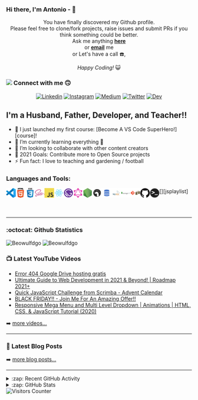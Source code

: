 ### Hi there, I'm Antonio - 👋

<div align="center">
<p>You have finally discovered my Github profile. <br>
Please feel free to clone/fork projects, raise issues and submit PRs if you think something could be better. <br>
Ask me anything <a href="https://github.com/Beowulfdgo/Beowulfdgo/issues/new"><b>here</b></a><br>
or <a href="mailto:antonioflores30@hotmail.com"><b>email</b></a> me <br>
or Let's have a call <g-emoji class="g-emoji" alias="phone" fallback-src="https://github.githubassets.com/images/icons/emoji/unicode/260e.png">☎️</g-emoji>,
<p><i>Happy Coding!</i> <g-emoji class="g-emoji" alias="smiley_cat" fallback-src="https://github.githubassets.com/images/icons/emoji/unicode/1f63a.png">😺</g-emoji></p>
</div>



### <img src="https://media.giphy.com/media/LnQjpWaON8nhr21vNW/giphy.gif" height="32"></img> Connect with me 🙃
<div align="center">
<a href="https://www.linkedin.com/in/jos%C3%A9-antonio-flores-154b8938/" target="blank"><img align="center" src="https://img.shields.io/badge/linkedin-%230077B5.svg?&style=for-the-badge&logo=linkedin&logoColor=white" alt="Linkedin" /></a>
<a href="https://www.instagram.com/beowulfdgo/" target="_blank"><img align="center" src="https://img.shields.io/badge/Instagram-%23E4405F.svg?&style=for-the-badge&logo=instagram&logoColor=white" alt="Instagram"></a>
<a href="https://medium.com/@antonioflores30" target="blank"><img align="center" src="https://img.shields.io/badge/medium-%2312100E.svg?&style=for-the-badge&logo=medium&logoColor=white" alt="Medium" /></a>
<a href="https://twitter.com/Beowulfdgo" target="blank"><img align="center" src="https://img.shields.io/badge/twitter-%230077B5.svg?&style=for-the-badge&logo=twitter&logoColor=white" alt="Twitter" /></a>
<a href="https://dev.to/beowulfdgo" target="blank"><img align="center" src="https://img.shields.io/badge/dev.to-0A0A0A?style=for-the-badge&logo=dev.to&logoColor=white" alt="Dev" /></a>
</div>


## I'm a Husband, Father, Developer, and Teacher!!

- 🔭 I just launched my first course: [Become A VS Code SuperHero!][course]!
- 🌱 I’m currently learning everything 🤣
- 👯 I’m looking to collaborate with other content creators
- 🥅 2021 Goals: Contribute more to Open Source projects
- ⚡ Fun fact: I love to teaching and gardening / football


### Languages and Tools:      

[<img align="left" alt="Visual Studio Code" width="26px" src="https://raw.githubusercontent.com/github/explore/80688e429a7d4ef2fca1e82350fe8e3517d3494d/topics/visual-studio-code/visual-studio-code.png" />][webdevplaylist]
[<img align="left" alt="HTML5" width="26px" src="https://raw.githubusercontent.com/github/explore/80688e429a7d4ef2fca1e82350fe8e3517d3494d/topics/html/html.png" />][webdevplaylist]
[<img align="left" alt="CSS3" width="26px" src="https://raw.githubusercontent.com/github/explore/80688e429a7d4ef2fca1e82350fe8e3517d3494d/topics/css/css.png" />][cssplaylist]
[<img align="left" alt="Sass" width="26px" src="https://raw.githubusercontent.com/github/explore/80688e429a7d4ef2fca1e82350fe8e3517d3494d/topics/sass/sass.png" />][cssplaylist]
[<img align="left" alt="JavaScript" width="26px" src="https://raw.githubusercontent.com/github/explore/80688e429a7d4ef2fca1e82350fe8e3517d3494d/topics/javascript/javascript.png" />][jsplaylist]
[<img align="left" alt="React" width="26px" src="https://raw.githubusercontent.com/github/explore/80688e429a7d4ef2fca1e82350fe8e3517d3494d/topics/react/react.png" />][reactplaylist]
[<img align="left" alt="Gatsby" width="26px" src="https://raw.githubusercontent.com/github/explore/e94815998e4e0713912fed477a1f346ec04c3da2/topics/gatsby/gatsby.png" />][webdevplaylist]
[<img align="left" alt="GraphQL" width="26px" src="https://raw.githubusercontent.com/github/explore/80688e429a7d4ef2fca1e82350fe8e3517d3494d/topics/graphql/graphql.png" />][webdevplaylist]
[<img align="left" alt="Node.js" width="26px" src="https://raw.githubusercontent.com/github/explore/80688e429a7d4ef2fca1e82350fe8e3517d3494d/topics/nodejs/nodejs.png" />][webdevplaylist]
[<img align="left" alt="Deno" width="26px" src="https://raw.githubusercontent.com/github/explore/361e2821e2dea67711cde99c9c40ed357061cf27/topics/deno/deno.png" />][webdevplaylist]
[<img align="left" alt="SQL" width="26px" src="https://raw.githubusercontent.com/github/explore/80688e429a7d4ef2fca1e82350fe8e3517d3494d/topics/sql/sql.png" />][webdevplaylist]
[<img align="left" alt="MySQL" width="26px" src="https://raw.githubusercontent.com/github/explore/80688e429a7d4ef2fca1e82350fe8e3517d3494d/topics/mysql/mysql.png" />][webdevplaylist]
[<img align="left" alt="MongoDB" width="26px" src="https://raw.githubusercontent.com/github/explore/80688e429a7d4ef2fca1e82350fe8e3517d3494d/topics/mongodb/mongodb.png" />][webdevplaylist]
[<img align="left" alt="Git" width="26px" src="https://raw.githubusercontent.com/github/explore/80688e429a7d4ef2fca1e82350fe8e3517d3494d/topics/git/git.png" />][webdevplaylist]
[<img align="left" alt="GitHub" width="26px" src="https://raw.githubusercontent.com/github/explore/78df643247d429f6cc873026c0622819ad797942/topics/github/github.png" />][webdevplaylist]
[<img align="left" alt="Terminal" width="26px" src="https://raw.githubusercontent.com/github/explore/80688e429a7d4ef2fca1e82350fe8e3517d3494d/topics/terminal/terminal.png" />][webdevplaylist]

<br />
<br />

---

### :octocat: Github Statistics
<p align="left">
<img  src="https://github-readme-stats.vercel.app/api?username=Beowulfdgo&include_all_commits=true&count_private=true&show_icons=true&theme=tokyonight&exclude_repo=neural-network-bike,docker-samples-by-lang&line_height=20&title_color=7A7ADB&icon_color=2234AE&text_color=D3D3D3&bg_color=0,000000,130F40" alt="Beowulfdgo" width="480" height="180" />
<img  src="https://github-readme-stats.vercel.app/api/top-langs/?username=Beowulfdgo&include_all_commits=true&count_private=true&show_icons=true&hide_border=true&layout=compact&langs_count=8&theme=tokyonight&exclude_repo=neural-network-bike,docker-samples-by-lang&line_height=20&title_color=7A7ADB&icon_color=2234AE&text_color=D3D3D3&bg_color=0,000000,130F40" alt="Beowulfdgo"/>
</p>

### 📺 Latest YouTube Videos

<!-- YOUTUBE:START -->
- [Error 404 Google Drive hosting gratis](https://youtu.be/bV1CTJjwP_g)
- [Ultimate Guide to Web Development in 2021 & Beyond! | Roadmap 2021+](https://www.youtube.com/watch?v=7k7ETzqOxn8)
- [Quick JavaScript Challenge from Scrimba - Advent Calendar](https://www.youtube.com/watch?v=V-J2OnZRC0I)
- [BLACK FRIDAY!! - Join Me For An Amazing Offer!!](https://www.youtube.com/watch?v=lFF5jQeQuEs)
- [Responsive Mega Menu and Multi Level Dropdown | Animations | HTML, CSS, & JavaScript Tutorial (2020)](https://www.youtube.com/watch?v=8qO5QmD5gfM)
<!-- YOUTUBE:END -->

➡️ [more videos...](https://www.youtube.com/channel/UClwWL-ep6631CMKiOs-Uebw)

---

### 📕 Latest Blog Posts

<!-- BLOG-POST-LIST:START -->
<!-- BLOG-POST-LIST:END -->

➡️ [more blog posts...](https://codestackr.com)

---

<details>
  <summary>:zap: Recent GitHub Activity</summary>
  
<!--START_SECTION:activity-->
1. ❌ Closed PR [#14](https://github.com/codeSTACKr/codeSTACKr/pull/14) in [codeSTACKr/codeSTACKr](https://github.com/codeSTACKr/codeSTACKr)
2. 🗣 Commented on [#14](https://github.com/codeSTACKr/codeSTACKr/issues/14) in [codeSTACKr/codeSTACKr](https://github.com/codeSTACKr/codeSTACKr)
3. ❌ Closed PR [#7](https://github.com/codeSTACKr/codeSTACKr/pull/7) in [codeSTACKr/codeSTACKr](https://github.com/codeSTACKr/codeSTACKr)
4. 🎉 Merged PR [#6](https://github.com/codeSTACKr/codeSTACKr/pull/6) in [codeSTACKr/codeSTACKr](https://github.com/codeSTACKr/codeSTACKr)
5. 💪 Opened PR [#259](https://github.com/florinpop17/app-ideas/pull/259) in [florinpop17/app-ideas](https://github.com/florinpop17/app-ideas)
<!--END_SECTION:activity-->

</details>

<details>
  <summary>:zap: GitHub Stats</summary>

  <img align="left" alt="codeSTACKr's GitHub Stats" src="https://github-readme-stats.codestackr.vercel.app/api?username=codeSTACKr&show_icons=true&hide_border=true" />

</details>


[twitter]: https://twitter.com/Beowulfdgo
[youtube]: https://www.youtube.com/channel/UClwWL-ep6631CMKiOs-Uebw
[instagram]: https://www.instagram.com/antonioflores30/
[linkedin]: https://www.linkedin.com/in/jos%C3%A9-antonio-flores-154b8938/
[webdevplaylist]: https://www.youtube.com/playlist?list=PL10ti43jfbrzm9NZ0Qo2NttSbYLsRE4io
[Nobi-U]: https://www.youtube.com/playlist?list=PL10ti43jfbrxRN4EU4jB5qZiiqdTdRQxs
[cssplaylist]: https://www.youtube.com/playlist?list=PLkwxH9e_vrALSdvZuEh6gqQdmDoDIoqz4
[reactplaylist]: https://www.youtube.com/playlist?list=PLkwxH9e_vrAK4TdffpxKY3QGyHCpxFcQ0

 <img src="https://visitor-badge.glitch.me/badge?page_id=Beowulfdgo.Beowulfdgo." alt="Visitors Counter">
